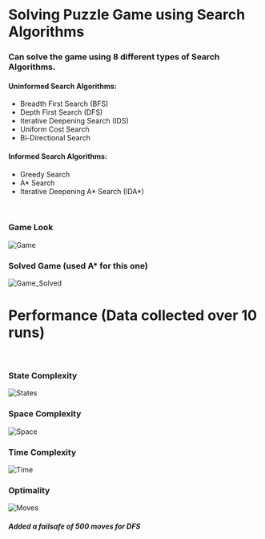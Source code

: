 <H1>Solving Puzzle Game using Search Algorithms</H1>  
<H3>Can solve the game using 8 different types of Search Algorithms.</H3>
<H4>Uninformed Search Algorithms:</H4>
<ul>
    <li>Breadth First Search (BFS)</li>
    <li>Depth First Search (DFS)</li>
    <li>Iterative Deepening Search (IDS)</li>
    <li>Uniform Cost Search</li>
    <li>Bi-Directional Search</li>
</ul>
<H4>Informed Search Algorithms:</H4>
<ul>
    <li>Greedy Search</li>
    <li>A* Search</li>
    <li>Iterative Deepening A* Search (IDA*)</li>
</ul>
<br>
<H3>Game Look</H3>

![Game](https://github.com/user-attachments/assets/e944bfd7-c676-473e-863e-dc936b5f834d)

<H3>Solved Game (used A* for this one)</H3>

![Game_Solved](https://github.com/user-attachments/assets/db64641d-91fc-422b-b324-f2304cee3088)


<H1>Performance (Data collected over 10 runs)</H1>
<br>
<H3>State Complexity</H3>

![States](https://github.com/user-attachments/assets/4ec8400f-7d9f-4d61-ad9b-9c94d29d043b)

<H3>Space Complexity</H3>

![Space](https://github.com/user-attachments/assets/05ef3221-82e7-4d90-89b0-37977b9526be)

<H3>Time Complexity</H3>

![Time](https://github.com/user-attachments/assets/d27f9128-4fb1-4ecc-81e1-36f2e24e7ea0)

<H3>Optimality</H3>

![Moves](https://github.com/user-attachments/assets/1b3e11f9-c2ff-409e-8aa7-30da68967139)

<H5>Added a failsafe of 500 moves for DFS</H5>
